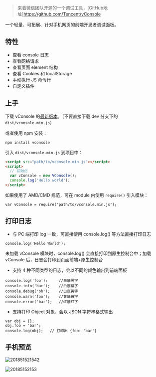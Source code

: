 > 来着微信团队开源的一个调试工具，[GitHub地址]https://github.com/Tencent/vConsole

一个轻量、可拓展、针对手机网页的前端开发者调试面板。
## 特性

- 查看 console 日志
- 查看网络请求
- 查看页面 element 结构
- 查看 Cookies 和 localStorage
- 手动执行 JS 命令行
- 自定义插件

## 上手

下载 vConsole 的[最新版本](https://github.com/Tencent/vConsole/releases/latest)。（不要直接下载 dev 分支下的 `dist/vconsole.min.js`）

或者使用 npm 安装：

```
npm install vconsole
```

引入 `dist/vconsole.min.js` 到项目中：

```html
<script src="path/to/vconsole.min.js"></script>
<script>
  // 初始化
  var vConsole = new VConsole();
  console.log('Hello world');
</script>
```

如果使用了 AMD/CMD 规范，可在 module 内使用 `require()` 引入模块：
```
var vConsole = require('path/to/vconsole.min.js');  
```

## 打印日志

- 与 PC 端打印 log 一致，可直接使用 console.log() 等方法直接打印日志

```
console.log('Hello World');  
```

未加载 vConsole 模块时，console.log() 会直接打印到原生控制台中；加载 vConsole 后，日志会打印到页面前端+原生控制台

- 支持 4 种不同类型的日志，会以不同的颜色输出到前端面板

```
console.log('foo');     //白底黑字  
console.info('bar');    //白底紫字  
console.debug('oh');    //白底黄字  
console.warn('foo');    //黄底黄字  
console.error('bar');   //红底红字  
```

- 支持打印 Object 对象，会以 JSON 字符串格式输出

```
var obj = {};  
obj.foo = 'bar';  
console.log(obj);   // 打印出 {foo: 'bar'}  
```

## 手机预览

![201851521542](https://cdn.chenrf.com/201851521542.png)

![20185152153](https://cdn.chenrf.com/20185152153.png)

